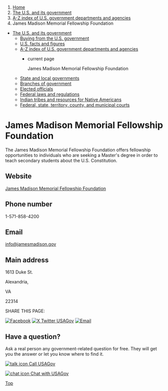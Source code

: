 1. [Home](/)
2. [The U.S. and its government](/about-the-us)
3. [A-Z index of U.S. government departments and agencies](/agency-index)
4. James Madison Memorial Fellowship Foundation

* [The U.S. and its government](/about-the-us)
  + [Buying from the U.S. government](/buy-from-government)
  + [U.S. facts and figures](/facts-figures)
  + [A-Z index of U.S. government departments and agencies](/agency-index)
    - current page

      James Madison Memorial Fellowship Foundation
  + [State and local governments](/state-local-governments)
  + [Branches of government](/branches-of-government)
  + [Elected officials](/elected-officials)
  + [Federal laws and regulations](/laws-and-regulations)
  + [Indian tribes and resources for Native Americans](/tribes)
  + [Federal, state, territory, county, and municipal courts](/courts)

James Madison Memorial Fellowship Foundation
============================================

The James Madison Memorial Fellowship Foundation offers fellowship opportunities to individuals who are seeking a Master's degree in order to teach secondary students about the U.S. Constitution.

Website
-------

[James Madison Memorial Fellowship Foundation](https://www.jamesmadison.gov/)

Phone number
------------

1-571-858-4200

Email
-----

[info@jamesmadison.gov](mailto:info@jamesmadison.gov)

Main address
------------

1613 Duke St.
  

Alexandria,

VA

22314

SHARE THIS PAGE:

[![Facebook](/themes/custom/usagov/images/social-media-icons/Facebook_Icon.svg)](https://www.facebook.com/sharer/sharer.php?u=https://www.usa.gov/agencies/james-madison-memorial-fellowship-foundation&v=3)
[![X Twitter USAGov](/themes/custom/usagov/images/social-media-icons/X_Twitter_Icon.svg?version=2)](https://twitter.com/intent/tweet?source=webclient&text=https://www.usa.gov/agencies/james-madison-memorial-fellowship-foundation)
[![Email](/themes/custom/usagov/images/social-media-icons/Email_Icon.svg?version=2)](mailto:?subject=https://www.usa.gov/agencies/james-madison-memorial-fellowship-foundation)

Have a question?
----------------

Ask a real person any government-related question for free. They will get you the answer or let you know where to find it.

[![talk icon](/themes/custom/usagov/images/ICONS_talk.png)
Call USAGov](/phone)

[![chat icon](/themes/custom/usagov/images/ICONS_chat.png)
Chat with USAGov](/chat)

[Top](#main-content)